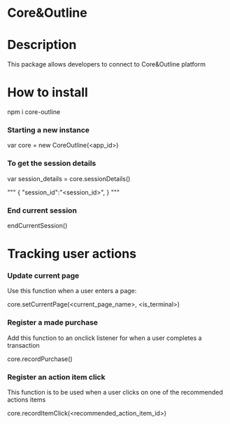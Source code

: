 # Core&Outline 

# Description
This package allows developers to connect to Core&Outline platform

# How to install

npm i core-outline

### Starting a new instance

var core = new CoreOutline(<app_id>)

### To get the session details
var session_details = core.sessionDetails()

"""
{
    "session_id":"<session_id>",
}
"""
### End current session
endCurrentSession()

# Tracking user actions
### Update current page

Use this function when a user enters a page:

core.setCurrentPage(<current_page_name>, <is_terminal>)

### Register a made purchase

Add this function to an onclick listener for when a user completes a transaction

core.recordPurchase()

### Register an action item click

This function is to be used when a user clicks on one of the recommended actions items

core.recordItemClick(<recommended_action_item_id>)




